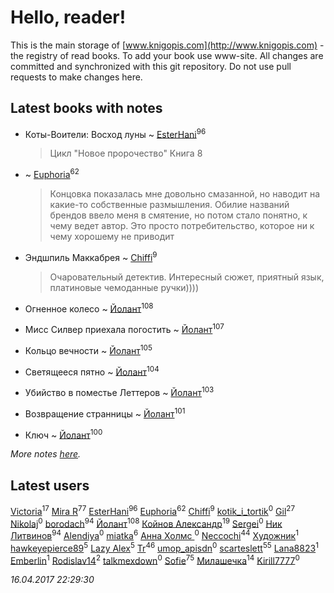 # Hello, reader!
This is the main storage of [www.knigopis.com](http://www.knigopis.com) - the registry of read books.
To add your book use www-site. All changes are committed and synchronized with this git repository.
Do not use pull requests to make changes here.


## Latest books with notes
* Коты-Воители: Восход луны ~ [EsterHani](users/305/30558181-vkontakte)<sup>96</sup>
    > Цикл "Новое пророчество"
    > Книга 8

*  ~ [Euphoria](users/106/106304994652616315178-google)<sup>62</sup>
    > Концовка показалась мне довольно смазанной, но наводит на какие-то собственные размышления. Обилие названий брендов ввело меня в смятение, но потом стало понятно, к чему ведет автор. Это просто потребительство, которое ни к чему хорошему не приводит

* Эндшпиль Маккабрея ~ [Chiffi](users/105/105831994080785626680-google)<sup>9</sup>
    > Очаровательный детектив. Интересный сюжет, приятный язык,  платиновые чемоданные ручки))))

* Огненное колесо ~ [Йолант](users/104/104690883692185089260-google)<sup>108</sup>

* Мисс Силвер приехала погостить ~ [Йолант](users/104/104690883692185089260-google)<sup>107</sup>

* Кольцо вечности ~ [Йолант](users/104/104690883692185089260-google)<sup>105</sup>

* Светящееся пятно ~ [Йолант](users/104/104690883692185089260-google)<sup>104</sup>

* Убийство в поместье Леттеров ~ [Йолант](users/104/104690883692185089260-google)<sup>103</sup>

* Возвращение странницы ~ [Йолант](users/104/104690883692185089260-google)<sup>101</sup>

* Ключ ~ [Йолант](users/104/104690883692185089260-google)<sup>100</sup>


_More notes [here](latest_books_with_notes.md)._


## Latest users
[Victoria](users/792/79282053-vkontakte)<sup>17</sup> 
[Mira R](users/103/103293621948650602575-google)<sup>77</sup> 
[EsterHani](users/305/30558181-vkontakte)<sup>96</sup> 
[Euphoria](users/106/106304994652616315178-google)<sup>62</sup> 
[Chiffi](users/105/105831994080785626680-google)<sup>9</sup> 
[kotik_i_tortik](users/228/228946117-vkontakte)<sup>0</sup> 
[Gil](users/101/101934994962487087520-google)<sup>27</sup> 
[Nikolaj](users/158/1586184555042536-facebook)<sup>0</sup> 
[borodach](users/157/15706320-vkontakte)<sup>94</sup> 
[Йолант](users/104/104690883692185089260-google)<sup>108</sup> 
[Койнов Александр](users/414/414040473-vkontakte)<sup>19</sup> 
[Sergei](users/115/115838243207229578974-google)<sup>0</sup> 
[Ник Литвинов](users/241/241974816-vkontakte)<sup>94</sup> 
[Alendiya](users/203/20364039-vkontakte)<sup>0</sup> 
[miatka](users/351/35140437-vkontakte)<sup>6</sup> 
[Анна Холмс ](users/114/114387294992022174503-google)<sup>0</sup> 
[Neccochi](users/126/12601720503917094896-mailru)<sup>44</sup> 
[Художник](users/100/100004984741055-facebook)<sup>1</sup> 
[hawkeyepierce89](users/317/317314037-vkontakte)<sup>5</sup> 
[Lazy Alex](users/113/113945124059684992236-google)<sup>5</sup> 
[Tr](users/122/12282474-vkontakte)<sup>46</sup> 
[umop_apisdn](users/164/16458319-vkontakte)<sup>0</sup> 
[scarteslett](users/201/201967417-vkontakte)<sup>55</sup> 
[Lana8823](users/113/113826235431340935361-google)<sup>1</sup> 
[Emberlin](users/581/581971778624196-facebook)<sup>1</sup> 
[Rodislav14](users/663/66370451-twitter)<sup>2</sup> 
[talkmexdown](users/110/1103426989-twitter)<sup>0</sup> 
[Sofie](users/485/48568611-vkontakte)<sup>75</sup> 
[Милашечка](users/200/200601396-vkontakte)<sup>14</sup> 
[Kirill7777](users/104/104871900858705020296-google)<sup>0</sup> 


_16.04.2017 22:29:30_
